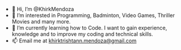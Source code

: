 - 👋 Hi, I’m @KhirkMendoza
- 👀 I’m interested in Programming, Badminton, Video Games, Thriller Movies and many more.
- 🌱 I’m currently learning how to Code. I want to gain experience, knowledge and to improve my coding and technical skills.
- 📫 Email me at khirktrishtann.mendoza@gmail.com

<!---
KhirkMendoza/KhirkMendoza is a ✨ special ✨ repository because its `README.md` (this file) appears on your GitHub profile.
You can click the Preview link to take a look at your changes.
--->
